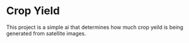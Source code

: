 # Crop Yield
This project is a simple ai that determines how much crop yeild is being generated from satellite images.
